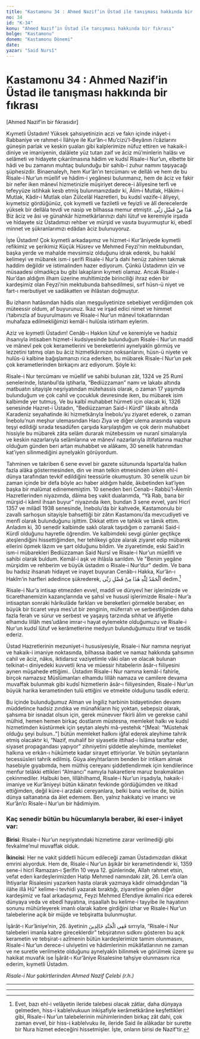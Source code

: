 ```yaml
---
title: "Kastamonu 34 : Ahmed Nazif’in Üstad ile tanışması hakkında bir fıkrası"
no: 34
id: "K-34"
konu: "Ahmed Nazif’in Üstad ile tanışması hakkında bir fıkrası"
bolge: "Kastamonu"
donem: "Kastamonu Dönemi"
date: 
yazar: "Said Nursî"
---
```


# Kastamonu 34 : Ahmed Nazif’in Üstad ile tanışması hakkında bir fıkrası

<p class="takdim">[Ahmed Nazif’in bir fıkrasıdır]</p>

Kıymetli Üstadım! Yüksek şahsiyetinizin aczi ve fakrı içinde inâyet-i Rabbaniye ve rahmet-i İlâhiye ile Kur’ân-ı Mu’cizü’l-Beyânın i’câzlarını güneşin parlak ve keskin şuaları gibi kalplerimize nüfuz ettiren ve hakaik-i diniye ve imaniyenin, dalâlete yüz tutan zaif ve âciz mü’minlerin halâsı ve selâmeti ve hidayete çıkarılmasına hâdim ve kudsî Risale-i Nur’un, elbette bir hâdi ve bu zamanın muhtaç bulunduğu bir sahib-i zuhur namını taşıyacağı şüphesizdir. Binaenaleyh, hem Kur’ân’ın tercümanı ve dellâlı ve hem de bu Risale-i Nur’un müellif ve hâdim-i yegânesi bulunmanız, hem de âciz ve fakir bir nefer iken mânevî hizmetinizle müşiriyet derece-i âliyesine terfi ve tefeyyüze istihkak kesb etmiş bulunmanızdadır ki, Âlim‑i Mutlak, Hâkim-i Mutlak, Kâdir-i Mutlak olan Zülcelâl Hazretleri, bu kudsî vazife-i âliyeyi, kıymetsiz gördüğünüz, çok kıymetli ve faziletli ve feyizli ve âlî derecelerde yüksek bir dellâla tevdi ve nasip ve bilhassa memur etmiştir. <span class="arabic" dir="rtl" title="Meal: “Bu Rabbimin bir fazlıdır.”">هٰذَا مِنْ فَضْلِ رَبِّى</span> Biz âciz ve âsi ve günahkâr hizmetkârlarınızı dahi lütuf ve keremiyle irşada ve hidayete siz Üstadımızı rehber ve mürşid ve vasıta buyurmuştur ki, ebedî minnet ve şükranlarımızı edâdan âciz bulunuyoruz.

İşte Üstadım! Çok kıymetli arkadaşımız ve hizmet-i Kur’âniyede kıymetli refikimiz ve şerikimiz Küçük Hüsrev ve Mehmed Feyzi’nin mektubundan, başka yerde ve mahalde mevsimsiz olduğunu idrak ederek, bu hakikî kelimeyi ve mübarek ism-i şerifi Risale-i Nur’a dahi henüz zahiren takmak haddim değildir ve istimalinden hazer ediyorum. Çünkü Üstadımın izin ve müsaadesi olmadıkça bu gibi lakapların kıymeti olamaz. Ancak Risale-i Nur’dan aldığım ilham üzerine muhitimizde birinciliği ihraz eden bir kardeşimiz olan Feyzi’nin mektubunda bahsedilmesi, sırf hüsn-ü niyet ve fart-ı merbutiyet ve sadâkatten ve ihlâstan doğmuştur.

Bu izharın hatâsından hâdis olan meşguliyetinize sebebiyet verdiğimden çok müteessir oldum, af buyurunuz. İkaz ve irşad edici nimet ve himmet i’tabınızla af buyurulmasını ve Risale-i Nur’un mânevî tokatlarından muhafaza edilmekliğimizi kemâl-i hulûsla istirham eylerim.

Aziz ve kıymetli Üstadım! Cenâb-ı Hakkın lütuf ve keremiyle ve hadsiz ihsanıyla intisaben hizmet-i kudsiyesinde bulunduğum Risale-i Nur’un maddî ve mânevî pek çok kerametlerini ve bereketlerini aynelyakîn görmüş ve lezzetini tatmış olan bu âciz hizmetkârınızın noksanlarını, hüsn-ü niyete ve hulûs-ü kalbine bağışlamanızı rica ederken, bu mübarek Risale-i Nur’un pek çok kerametlerinden birkaçını arz ediyorum. Şöyle ki:

Risale-i Nur tercümanı ve müellif ve sahibi bulunan zât, 1324 ve 25 Rumî senelerinde, İstanbul’da iştiharla, “Bediüzzaman” namı ve lakabı altında matbuatın sitayişle neşriyatından mütehassis olarak, o zaman 17 yaşımda bulunduğum ve çok cahil ve çocukluk devresinde iken, bu mübarek isim kalbimde yer tutmuş. Ve bu kalbî muhabbet hürmeti için olacak ki, 1326 senesinde Hazret-i Üstadın, "Bediüzzaman Said-i Kürdî" lâkabı altında Karadeniz seyahatinde iki hizmetkârıyla İnebolu’yu ziyaret ederek, o zaman İnebolu’nun meşhur ulemasından Hacı Ziya ve diğer ulema arasında vapura teşyi edildiği sırada tesadüfen çarşıda karşılaştığım ve çok derin muhabbet hissiyle bu mübarek zâta selâm durarak mütebessim ve nuranî simalarıyla ve keskin nazarlarıyla selâmlarına ve mânevî nazarlarıyla iltifatlarına mazhar olduğum günden beri artan muhabbet ve alâkamı, 30 senelik hatırımdan kat’iyen silinmediğini aynelyakîn görüyordum.

Tahminen ve takriben 6 sene evvel bir gazete sütununda Isparta’da halkın fazla alâka göstermesinden, din ve iman telkin etmesinden ürken ehl-i dünya tarafından tevkif edildiğini teessürle okumuştum. 30 senelik uzun bir zaman içinde bir defa böyle acı haber aldığım halde, âkıbetinden kat’iyen başka bir malûmat edinememiştim. 10 seneden beri Cenab-ı Rabbü’l-Âlemîn Hazretlerinden niyazımda, dâima beş vakit dualarımda, “Yâ Rab, bana bir mürşid-i kâmil ihsan buyur” niyazında iken, bundan 3 sene evvel, yani Hicrî 1357 ve milâdî 1938 senesinde, İnebolu’da bir kahvede, Kastamonulu bir zavallı sarhoşun sitayişle bahsettiği bir zâtın Kastamonu’da mevcudiyeti ve menfî olarak bulunduğunu işittim. Dikkat ettim ve tahkik ve tâmik ettim. Anladım ki, 30 senedir kalbimde saklı olarak taşıdığım o zamanki Said-i Kürdî olduğunu hayretle öğrendim. Ve kalbimdeki sevgi günler geçtikçe ateşlendiğini hissettiğimden, her tehlikeyi göze alarak ziyaret edip mübarek ellerini öpmek lâzım ve şart olduğunu bildim. Ve ziyaretimde, eski Said’in ism-i mübarekleri Bediüzzaman Said Nursî ve Risale-i Nur’un müellifi ve sahibi olarak buldum. Kemâl-i aşk ve ihlâsla sarıldım. Ve "Benim yegâne mürşidim ve rehberim ve büyük üstadım o Risale-i Nur’dur" dedim. Ve bana bu hadsiz ihsanatı hidayet ve inayet buyuran Cenâb-ı Hakka, Kur’ân-ı Hakîm’in harfleri adedince şükrederek, <span class="arabic" dir="rtl" title="Meal: “Elhamdulillah, bu Rabbimin bir fazlıdır.”">اَلْحَمْدُ لِلّٰهِ هٰذَا مِنْ فَضْلِ رَبِّى</span> dedim.[^1]

Risale-i Nur’a intisap etmezden evvel, maddî ve dünyevî her işlerimizde ve ticarethanemizin kazançlarında ve şahsî ve hususî işlerimizde Risale-i Nur’a intisaptan sonraki hârikulâde farkları ve bereketleri görmekle beraber, en büyük bir ticaret veya mes’ut bir zenginin, müferrah ve serbestliğinden daha fazla ferah ve sürur ve serbest ve yaşayış tarzında sıhhat ve âfiyetle elhamdu lillâh mes’udâne imrar-ı hayat eylemekte olduğumuzu ve Risale-i Nur’un kudsî lütuf ve kerâmetlerine medyun bulunduğumuzu itiraf ve tasdik ederiz.

Üstad Hazretlerinin mezuniyet-i hususiyesiyle, Risale-i Nur namına neşriyat ve hakaik-i imaniye noktasında, bilhassa ibadet ve namaz hakkında şahsımın cahil ve âciz, nâkıs, iktidarsız vaziyetimle vâki olan ve olacak bulunan telkinat-ı diniyedeki kuvvetli ikna ve müessir hitabelerin âsâr-ı fiiliyesini aynen müşahede ettiğimi.. Üstadım Risale-i Nur namına kemâl-i fahirle, birçok namazsız Müslümanları elhamdu lillâh namaza ve camilere devama muvaffak bulunmak gibi kudsî hizmetlerin âsâr-ı fiiliyesinden, Risale-i Nur’un büyük harika kerametinden tulû ettiğini ve etmekte olduğunu tasdik ederiz.

Bu içinde bulunduğumuz Alman ve İngiliz harbinin bidayetinden devamı müddetince hadsiz zındıka ve münafıkların hiç yoktan, sebepsiz olarak, şahsıma bir isnadat olsun için, gerek münevver fikirli âlim ve gerekse cahil mülhid, hemen hemen birkaç dostlarım müstesna, memleket halkı ve kudsî hizmetimden küstürmek için şeytan aleyhi mâ-yestehık ^[Meal: “Müstehak olduğu şeyi bulsun..”] bütün memleket halkını iğfal ederek aleyhime tahrik etmiş olacaktır ki, “Nazif, muhalif bir siyasetle ittihad-ı İslâma taraftar eder, siyaset propagandası yapıyor” zihniyetini şiddetle aleyhimde, memleket halkına ve erkân-ı hükûmete kadar sirayet ettiriyorlar. Ve bütün şeytanların tecessüsleri tahrik edilmiş. Güya aleyhtarlarım benden bir intikam almak hasebiyle gıyabımda, hem müthiş cereyanı şiddetlendirmek için kendilerince menfur telâkki ettikleri “Almancı” namıyla hakaretlere maruz bırakmaktan çekinmediler. Halbuki ben, lillâhilhamd, Risale-i Nur’un irşadıyla, hakaik-i imaniye ve Kur’âniyeyi bütün kâinatın fevkinde gördüğümden ve itikad ettiğimden, değil küre-i arzdaki cereyanlara, belki bana verilse de, bütün dünya saltanatına da âlet edemem. Ben, yalnız hakikatçi ve imancı ve Kur’ân’cı Risale-i Nur’un bir hâdimiyim.

### Kaç senedir bütün bu hücumlarıyla beraber, iki eser-i inâyet var:

**Birisi**: Risale-i Nur’un neşriyatındaki hizmetime zarar verilmediği gibi fevkalme’mul muvaffak olduk.

**İkincisi**: Her ne vakit şiddetli hücum edileceği zaman Üstadımızdan dikkat emrini alıyorduk. Hem de, Risale-i Nur’un âşikâr bir kerametindendir ki, 1359 sene-i hicrî Ramazan-ı Şerîfin 10 veya 12. günlerinde, Allah rahmet etsin, vefat eden kardeşlerimizden Hatip Mehmed namındaki zât, 26. Lem’a olan İhtiyarlar Risalesini yazarken hasta olarak yazmaya kâdir olmadığından "lâ ilâhe illâ Hû" kelime-i tevhidi yazarak bıraktığı, ziyaretine gelen diğer kardeşimiz ve faal arkadaşımız, Feyzi Mehmed Efendiye ikmalini rica ederek dünyaya veda ve ebedî hayatına, inşaallah bu kelime-i tayyibe ile hayatının sonunu mühürleyerek imanlı olarak kabre girdiğini izhar ve Risale‑i Nur’un talebelerine açık bir müjde ve tebşiratta bulunmuştur.

İşârât-ı Kur’âniye’nin, 26. âyetinin <span class="arabic" dir="rtl" title="Meal: “Cennette sonsuza kadar kalacaklardır.” Hûd Sûresi, 11:108">فَفِى الْجَنَّةِ خَالِدِينَ</span> sırrıyla, “Risale-i Nur talebeleri imanla kabre gireceklerdir” tebşiratının sıdkını gösteren bu açık kerametin ve tebşirat-ı azîmenin bütün kardeşlerimize tamim olunmasını, Risale-i Nur’un derece-i ulviyetini ve hâdimlerinin mükâfatlarının ne zaman ve ne suretle verilmekte olduğunu aynelyakîn bilinmek ve görülmek üzere şu hakikat muvafık ise İşârât-ı Kur’âniye Risalesine tahşiye olunmasını rica ederim, kıymetli Üstadım.

*Risale-i Nur şakirtlerinden*
*Ahmed Nazif Çelebi (r.h.)*

***

***
[^1]: Evet, bazı ehl-i velâyetin ileride talebesi olacak zâtlar, daha dünyaya gelmeden, hiss-i kablelvukuun inkişafiyle kerâmetkârâne keşfettikleri gibi, Risale-i Nur’un talebelerinin mühimlerinden birkaç zât dahi, çok zaman evvel, bir hiss-i kablelvuku ile, ileride Said ile alâkadar bir surette bir Nura hizmet edeceğini hissetmişler. İşte, onların birisi de Nazif’tir.
